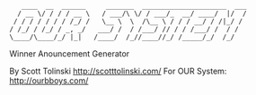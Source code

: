 	   ____  __  ______     _______  _____________________  ___
	  / __ \/ / / / __ \   / ___/\ \/ / ___/_  __/ ____/  |/  /
	 / / / / / / / /_/ /   \__ \  \  /\__ \ / / / __/ / /|_/ / 
	/ /_/ / /_/ / _, _/   ___/ /  / /___/ // / / /___/ /  / /  
	\____/\____/_/ |_|   /____/  /_//____//_/ /_____/_/  /_/   

Winner Anouncement Generator

By Scott Tolinski http://scotttolinski.com/
For OUR System: http://ourbboys.com/